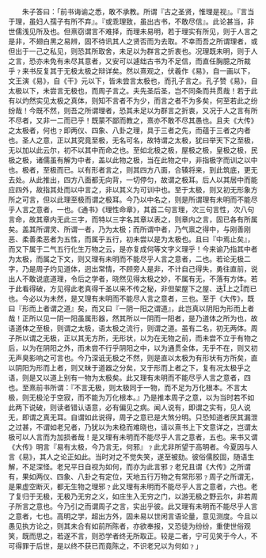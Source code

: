 <!-- { "loadSidebar": true } -->
　　朱子答曰：「前书诲谕之悉，敢不承教。所谓『古之圣贤，惟理是视』。『言当于理，虽妇人孺子有所不弃』。『或乖理致，虽出古书，不敢尽信』。此论甚当，非世儒浅见所及也。但熹窃谓言不难择，而理未易明，若于理实有所见，则于人言之是非，不翅白黑之易辨，固不待讯其人之贤否而为去取。不幸而吾之所谓理者，或但出于一己之私见，则恐其所取舍，未足以为群言之折衷也。况理既未明，则于人之言，恐亦未免有未尽其意者，又安可以遽绌古书为不足信，而直任胸臆之所裁乎﹖来书反复其于无极太极之辩详矣。然以熹观之，伏羲作《易》，自一画以下，文王演《易》，自《干》元以下，皆未尝言太极也，而孔子言之。孔子赞《易》，自太极以下，未尝言无极也，而周子言之。夫先圣后圣，岂不同条而共贯哉！若于此有以灼然实见太极之真体，则知不言者不为少，而言之者不为多矣，何至若此之纷纷哉！今既不然，则吾之所谓理者，恐其未足以为群言之折衷，又况于人之言有所不尽者，又非一二而已乎！既蒙不鄙而教之，熹亦不敢不尽其愚也。且夫《大传》之太极者，何也﹖即两仪、四象、八卦之理，具于三者之先，而蕴于三者之内者也。圣人之意，正以其究竟至极，无名可名，故特谓之太极，犹曰举天下之至极，无以加以此云尔，初不以其中而命之也。至如北极之极，屋极之极，皇极之极，民极之极，诸儒虽有解为中者，盖以此物之极，当在此物之中，非指极字而训之以中也。极者，至极而已。以有形者言之，则其四方八面，合辏将来，到此筑底，更无去处。从此推出，四方八面都无向背，一切停匀，故谓之极耳。后人以其居中而能应四外，故指其处而以中言之，非以其义为可训中也。至于太极，则又初无形象方所之可言，但以此理至极而谓之极耳。今乃以中名之，则是所谓理有未明而不能尽乎人言之意者，一也。《通书》《理性命章》，其首二句言理，次三句言性，次八句言命，故其章内无此三字，而特以三字名其章以表之，则章内之言，固已各有所属矣。盖其所谓灵、所谓一者，乃为太极；而所谓中者，乃气禀之得中，与刚善刚恶、柔善柔恶者为五性，而属乎五行，初未尝以是为太极也。且曰『中焉止矣』，而又下属于二气五行化生万物之云，是亦复成何等文字义理乎！今来谕乃指其中者为太极，而属之下文，则又理有未明而不能尽乎人言之意者，二也。若论无极二字，乃是周子灼见道体，迥出常情，不顾旁人是非，不计自己得失，勇往直前，说出人不敢说底道理，令后之学者，晓然见得太极之妙，不属有无，不落有方体。若于此看得破，方见得此老真得千圣以来不传之秘，非但架屋下之屋、迭上之而已也。今必以为未然，是又理有未明而不能尽人言之意者，三也。至于《大传》，既曰『形而上者谓之道』矣，而又曰『一阴一阳之谓道』，此岂真以阴阳为形而上者哉！正所以见一阴一阳虽属形器，然其所以一阴而一阳者，是乃道体之所为也，故语道体之至极，则谓之太极，语太极之流行，则谓之道。虽有二名，初无两体。周子所以谓之无极，正以其无方所，无形状，以为在无物之前，而未尝不立于有物之后，以为在阴阳之外，而未尝不行乎阴阳之中，以为通贯全体，无乎不在，则又初无声臭影响之可言也。今乃深诋无极之不然，则是直以太极为有形状有方所矣，直以阴阳为形而上者，则又昧于道器之分矣，又于形而上者之下，复有况太极乎之语，则是又以道上别有一物为太极矣。此又理有未明而不能尽乎人言之意者，四也。至熹前书所谓：『不言无极，则太极同于一物，而不足为万化根本。不言太极，则无极沦于空寂，而不能为万化根本。』乃是推本周子之意，以为当时若不如此两下说破，则读者错认语意，必有偏见之病。闻人说有，即谓之实有，见人说无，即谓之真无耳。自谓如此说得，周子之意已是大煞分明。只恐知道者厌其漏泄之过甚，不谓如老兄者，乃犹以为未稳而难晓也，请以熹书上下文意详之，岂谓太极可以人言而为加损者哉！是又理有未明而不能尽乎人言之意者，五也。来书又谓《大传》明言『易有太极，今乃言无，何邪』﹖此尤非所望于高明者。今夏因与人言《易》，其人之论正如此。当时对之不觉失笑，遂至被劾。彼俗儒胶固，随语生解，不足深怪。老兄平日自视为如何，而亦为此言邪﹖老兄且谓《大传》之所谓有，果如两仪、四象、八卦之有定位，天地五行万物之有常形邪﹖周子之所谓无，是果虚空断灭，都无生物之理邪﹖此又理有未明而不能尽乎人言之意者，六也。老了复归于无极，无极乃无穷之义，如庄生入无穷之门，以游无极之野云尔，非若周子所言之意也。今乃引之而谓周子之言，实出乎彼。此又理有未明而不能尽乎人言之意者，七也。高明之学，超出方外，固未易以世闲言语论量，意见测度。今且以愚见执方论之，则其未合有如前所陈者，亦欲奉报，又恐徒为纷纷，重使世俗观笑，既而思之，若遂不言，则恐学者终无所取正。较是二者，宁可见笑于今人，不可得罪于后世，是以终不获已而竟陈之，不识老兄以为何如﹖」

